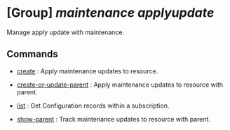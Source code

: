 # [Group] _maintenance applyupdate_

Manage apply update with maintenance.

## Commands

- [create](/Commands/maintenance/applyupdate/_create.md)
: Apply maintenance updates to resource.

- [create-or-update-parent](/Commands/maintenance/applyupdate/_create-or-update-parent.md)
: Apply maintenance updates to resource with parent.

- [list](/Commands/maintenance/applyupdate/_list.md)
: Get Configuration records within a subscription.

- [show-parent](/Commands/maintenance/applyupdate/_show-parent.md)
: Track maintenance updates to resource with parent.
